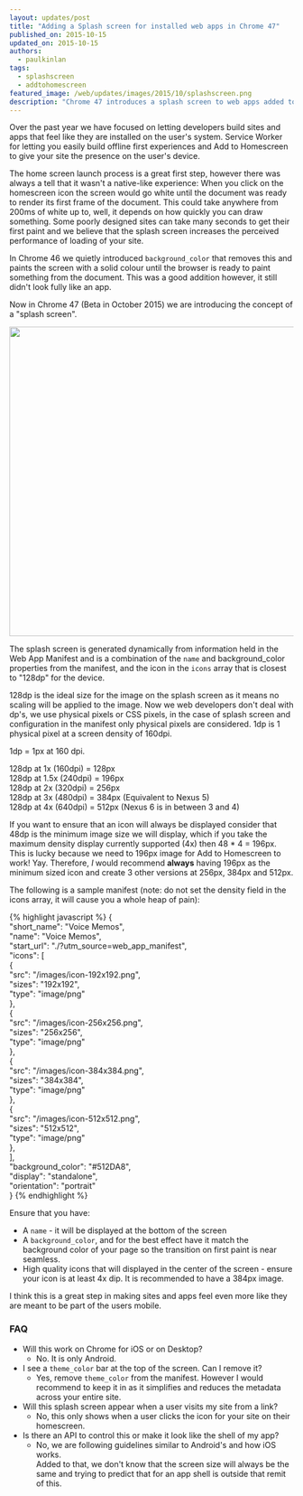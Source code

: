 ```yaml
---
layout: updates/post
title: "Adding a Splash screen for installed web apps in Chrome 47"
published_on: 2015-10-15
updated_on: 2015-10-15
authors:
  - paulkinlan
tags:
  - splashscreen
  - addtohomescreen
featured_image: /web/updates/images/2015/10/splashscreen.png
description: "Chrome 47 introduces a splash screen to web apps added to the homescreen"
---
```


Over the past year we have focused on letting developers build sites and apps 
that feel like they are installed on the user's system.  Service Worker for 
letting you easily build offline first experiences and Add to Homescreen to give 
your site the presence on the user's device.

The home screen launch process is a great first step, however there was always a 
tell that it wasn't a native-like experience: When you click on the homescreen 
icon the screen would go white until the document was ready to render its first 
frame of the document.  This could take anywhere from 200ms of white up to, 
well, it depends on how quickly you can draw something.  Some poorly designed 
sites can take many seconds to get their first paint and we believe that the 
splash screen increases the perceived performance of loading of your site. 

In Chrome 46 we quietly introduced `background_color` that removes this and 
paints the screen with a solid colour until the browser is ready to paint 
something from the document.  This was a good addition however, it still didn't 
look fully like an app.

Now in Chrome 47 (Beta in October 2015) we are introducing the concept of a 
"splash screen".  

<img src="/web/updates/images/2015/10/splashscreen.gif" width="549" height="548" />

The splash screen is generated dynamically from information held in the Web App 
Manifest and is a combination of the `name` and background\_color properties 
from the manifest, and the icon in the `icons` array that is closest to 
"128dp" for the device.

128dp is the ideal size for the image on the splash screen as it means no 
scaling will be applied to the image.  Now we web developers don't deal with 
dp's, we use physical pixels or CSS pixels, in the case of splash screen and 
configuration in the manifest only physical pixels are considered.  1dp is 1 
physical pixel at a screen density of 160dpi. 

1dp = 1px at 160 dpi.

128dp at 1x   (160dpi) = 128px  
128dp at 1.5x (240dpi) = 196px  
128dp at 2x   (320dpi) = 256px   
128dp at 3x   (480dpi) = 384px (Equivalent to Nexus 5)  
128dp at 4x   (640dpi) = 512px (Nexus 6 is in between 3 and 4)

If you want to ensure that an icon will always be displayed consider that 48dp 
is the minimum image size we will display, which if you take the maximum density 
display currently supported (4x) then 48 \* 4 = 196px. This is lucky because we 
need to 196px image for Add to Homescreen to work! Yay. Therefore, _I_ would 
recommend **always** having 196px as the minimum sized icon and create 3 other 
versions at 256px, 384px and 512px.

The following is a sample manifest (note: do not set the density field in the 
icons array, it will cause you a whole heap of pain):

{% highlight javascript %}
{  
  "short_name": "Voice Memos",  
  "name": "Voice Memos",  
  "start_url": "./?utm_source=web_app_manifest",  
  "icons": [  
    {  
      "src": "/images/icon-192x192.png",  
      "sizes": "192x192",  
      "type": "image/png"  
    },  
    {  
      "src": "/images/icon-256x256.png",  
      "sizes": "256x256",  
      "type": "image/png"  
    },  
    {  
      "src": "/images/icon-384x384.png",  
      "sizes": "384x384",  
      "type": "image/png"  
    },  
    {  
      "src": "/images/icon-512x512.png",  
      "sizes": "512x512",  
      "type": "image/png"  
    },  
  ],  
  "background_color": "#512DA8",  
  "display": "standalone",  
  "orientation": "portrait"  
}
{% endhighlight %}

Ensure that you have:

* A `name` - it will be displayed at the bottom of the screen
* A `background_color`, and for the best effect have it match the background color 
  of your page so the transition on first paint is near seamless. 
* High quality icons that will displayed in the center of the screen - ensure 
  your icon is at least 4x dip.  It is recommended to have a 384px image.

I think this is a great step in making sites and apps feel even more like they 
are meant to be part of the users mobile.

### FAQ

* Will this work on Chrome for iOS or on Desktop?
    * No. It is only Android.
* I see a `theme_color` bar at the top of the screen.  Can I remove it?
    * Yes, remove `theme_color` from the manifest.  However I would recommend 
      to keep it in as it simplifies and reduces the metadata across your entire 
      site.
* Will this splash screen appear when a user visits my site from a link?
    * No, this only shows when a user clicks the icon for your site on their 
      homescreen.
* Is there an API to control this or make it look like the shell of my app?
    * No, we are following guidelines similar to Android's and how iOS works.  
      Added to that, we don't know that the screen size will always be the same 
      and trying to predict that for an app shell is outside that remit of this.

 